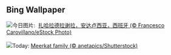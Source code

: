 ## Bing Wallpaper
![](https://www.bing.com/th?id=OHR.ZaharaDeLaSierra_ZH-CN6500182265_UHD.jpg&w=1000)今日图片: &nbsp;[扎哈拉德拉谢拉，安达卢西亚，西班牙 (© Francesco Carovillano/eStock Photo)](https://www.bing.com/th?id=OHR.ZaharaDeLaSierra_ZH-CN6500182265_UHD.jpg)
<br><br/>
![](https://www.bing.com/th?id=OHR.MeerkatManor_EN-US4231814766_UHD.jpg&w=1000)Today: [Meerkat family (© anetapics/Shutterstock)](https://www.bing.com/th?id=OHR.MeerkatManor_EN-US4231814766_UHD.jpg)
<br><br/>
